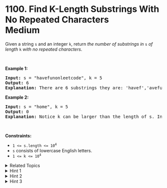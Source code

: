 
# 1100. Find K-Length Substrings With No Repeated Characters<br> Medium

<p>Given a string <code>s</code> and an integer <code>k</code>, return <em>the number of substrings in </em><code>s</code><em> of length </em><code>k</code><em> with no repeated characters</em>.</p>

<p>&nbsp;</p>
<p><strong class="example">Example 1:</strong></p>

<pre>
<strong>Input:</strong> s = &quot;havefunonleetcode&quot;, k = 5
<strong>Output:</strong> 6
<strong>Explanation:</strong> There are 6 substrings they are: &#39;havef&#39;,&#39;avefu&#39;,&#39;vefun&#39;,&#39;efuno&#39;,&#39;etcod&#39;,&#39;tcode&#39;.
</pre>

<p><strong class="example">Example 2:</strong></p>

<pre>
<strong>Input:</strong> s = &quot;home&quot;, k = 5
<strong>Output:</strong> 0
<strong>Explanation:</strong> Notice k can be larger than the length of s. In this case, it is not possible to find any substring.
</pre>

<p>&nbsp;</p>
<p><strong>Constraints:</strong></p>

<ul>
	<li><code>1 &lt;= s.length &lt;= 10<sup>4</sup></code></li>
	<li><code>s</code> consists of lowercase English letters.</li>
	<li><code>1 &lt;= k &lt;= 10<sup>4</sup></code></li>
</ul>


<details>

<summary> Related Topics </summary>

-	`Hash Table`
-	`String`
-	`Sliding Window`

</details>


<details>
<summary> Hint 1 </summary>
How to check efficiently each K-length substring?
</details>

<details>
<summary> Hint 2 </summary>
First store the first leftmost K-length substring in a hashTable or array of frequencies.
</details>

<details>
<summary> Hint 3 </summary>
Then iterate through the rest of characters and erase the first element and add the next element from the right. If in the hashTable we have K different character we add 1 to the counter. After that return as answer the counter.
</details>